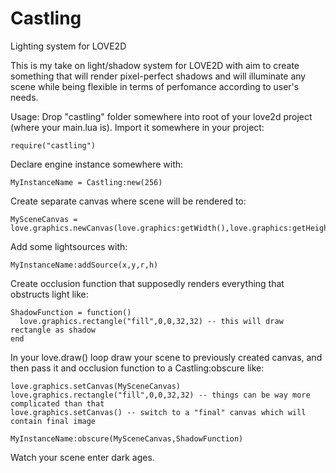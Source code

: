 # Castling
Lighting system for LOVE2D

This is my take on light/shadow system for LOVE2D with aim to create something that will render pixel-perfect shadows and will illuminate any scene while being flexible in terms of perfomance according to user's needs.

Usage:
Drop "castling" folder somewhere into root of your love2d project (where your main.lua is).
Import it somewhere in your project:
```
require("castling")
```
Declare engine instance somewhere with:
```
MyInstanceName = Castling:new(256)
```
Create separate canvas where scene will be rendered to:
```
MySceneCanvas = love.graphics.newCanvas(love.graphics:getWidth(),love.graphics:getHeight())
```
Add some lightsources with:
```
MyInstanceName:addSource(x,y,r,h)
```
Create occlusion function that supposedly renders everything that obstructs light like:
```
ShadowFunction = function()
  love.graphics.rectangle("fill",0,0,32,32) -- this will draw rectangle as shadow
end
```
In your love.draw() loop draw your scene to previously created canvas, and then pass it and occlusion function to a Castling:obscure like:
```
love.graphics.setCanvas(MySceneCanvas)
love.graphics.rectangle("fill",0,0,32,32) -- things can be way more complicated than that
love.graphics.setCanvas() -- switch to a "final" canvas which will contain final image

MyInstanceName:obscure(MySceneCanvas,ShadowFunction)
```
Watch your scene enter dark ages.
